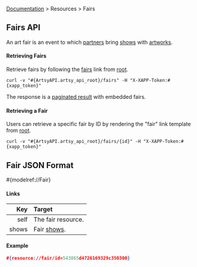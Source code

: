 [Documentation](/docs) &gt; Resources &gt; Fairs

## Fairs API

An art fair is an event to which [partners](/docs/partners) bring [shows](/docs/shows) with [artworks](/docs/artworks).

#### Retrieving Fairs

Retrieve fairs by following the [fairs](#{ArtsyAPI.artsy_api_root}/fairs) link from [root](#{ArtsyAPI.artsy_api_root}).

```
curl -v "#{ArtsyAPI.artsy_api_root}/fairs" -H "X-XAPP-Token:#{xapp_token}"
```

The response is a [paginated result](/docs/pagination) with embedded fairs.

#### Retrieving a Fair

Users can retrieve a specific fair by ID by rendering the "fair" link template from [root](#{ArtsyAPI.artsy_api_root}).

```
curl -v "#{ArtsyAPI.artsy_api_root}/fairs/{id}" -H "X-XAPP-Token:#{xapp_token}"
```

## Fair JSON Format

#{modelref://Fair}

#### Links

Key        | Target                                          |
----------:|:------------------------------------------------|
self       | The fair resource.                              |
shows      | Fair [shows](/docs/shows).                      |

#### Example

``` json
#{resource://fair/id=543865d4726169329c350300}
```
